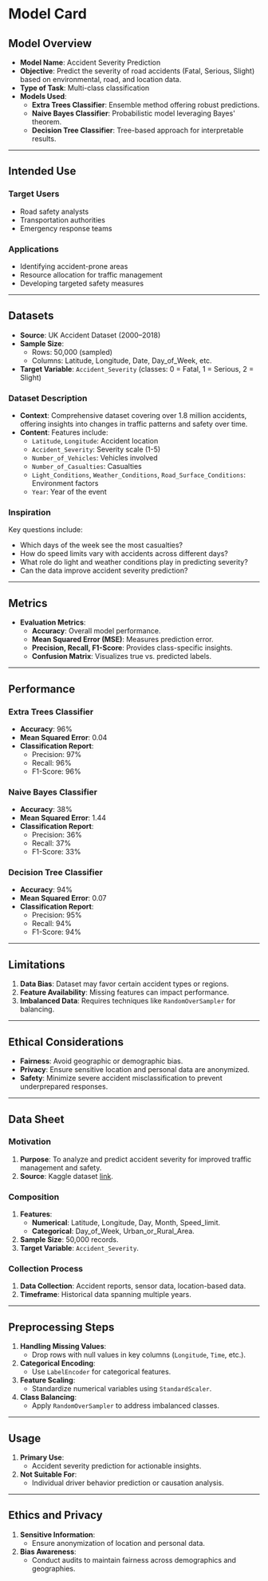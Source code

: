 
# **Model Card**

## **Model Overview**
- **Model Name**: Accident Severity Prediction
- **Objective**: Predict the severity of road accidents (Fatal, Serious, Slight) based on environmental, road, and location data.
- **Type of Task**: Multi-class classification
- **Models Used**:
  - **Extra Trees Classifier**: Ensemble method offering robust predictions.
  - **Naive Bayes Classifier**: Probabilistic model leveraging Bayes' theorem.
  - **Decision Tree Classifier**: Tree-based approach for interpretable results.

---

## **Intended Use**
### **Target Users**
- Road safety analysts
- Transportation authorities
- Emergency response teams

### **Applications**
- Identifying accident-prone areas
- Resource allocation for traffic management
- Developing targeted safety measures

---

## **Datasets**
- **Source**: UK Accident Dataset (2000–2018)
- **Sample Size**: 
  - Rows: 50,000 (sampled)
  - Columns: Latitude, Longitude, Date, Day_of_Week, etc.
- **Target Variable**: `Accident_Severity` (classes: 0 = Fatal, 1 = Serious, 2 = Slight)

### **Dataset Description**
- **Context**: Comprehensive dataset covering over 1.8 million accidents, offering insights into changes in traffic patterns and safety over time.
- **Content**: Features include:
  - `Latitude`, `Longitude`: Accident location
  - `Accident_Severity`: Severity scale (1-5)
  - `Number_of_Vehicles`: Vehicles involved
  - `Number_of_Casualties`: Casualties
  - `Light_Conditions`, `Weather_Conditions`, `Road_Surface_Conditions`: Environment factors
  - `Year`: Year of the event

### **Inspiration**
Key questions include:
- Which days of the week see the most casualties?
- How do speed limits vary with accidents across different days?
- What role do light and weather conditions play in predicting severity?
- Can the data improve accident severity prediction?

---

## **Metrics**
- **Evaluation Metrics**:
  - **Accuracy**: Overall model performance.
  - **Mean Squared Error (MSE)**: Measures prediction error.
  - **Precision, Recall, F1-Score**: Provides class-specific insights.
  - **Confusion Matrix**: Visualizes true vs. predicted labels.

---

## **Performance**
### **Extra Trees Classifier**
- **Accuracy**: 96%
- **Mean Squared Error**: 0.04
- **Classification Report**:
  - Precision: 97%
  - Recall: 96%
  - F1-Score: 96%

### **Naive Bayes Classifier**
- **Accuracy**: 38%
- **Mean Squared Error**: 1.44
- **Classification Report**:
  - Precision: 36%
  - Recall: 37%
  - F1-Score: 33%

### **Decision Tree Classifier**
- **Accuracy**: 94%
- **Mean Squared Error**: 0.07
- **Classification Report**:
  - Precision: 95%
  - Recall: 94%
  - F1-Score: 94%

---

## **Limitations**
1. **Data Bias**: Dataset may favor certain accident types or regions.
2. **Feature Availability**: Missing features can impact performance.
3. **Imbalanced Data**: Requires techniques like `RandomOverSampler` for balancing.

---

## **Ethical Considerations**
- **Fairness**: Avoid geographic or demographic bias.
- **Privacy**: Ensure sensitive location and personal data are anonymized.
- **Safety**: Minimize severe accident misclassification to prevent underprepared responses.

---

## **Data Sheet**

### **Motivation**
1. **Purpose**: To analyze and predict accident severity for improved traffic management and safety.
2. **Source**: Kaggle dataset [link](https://www.kaggle.com/datasets/devansodariya/road-accident-united-kingdom-uk-dataset).

### **Composition**
1. **Features**:
   - **Numerical**: Latitude, Longitude, Day, Month, Speed_limit.
   - **Categorical**: Day_of_Week, Urban_or_Rural_Area.
2. **Sample Size**: 50,000 records.
3. **Target Variable**: `Accident_Severity`.

### **Collection Process**
1. **Data Collection**: Accident reports, sensor data, location-based data.
2. **Timeframe**: Historical data spanning multiple years.

---

## **Preprocessing Steps**
1. **Handling Missing Values**:
   - Drop rows with null values in key columns (`Longitude`, `Time`, etc.).
2. **Categorical Encoding**:
   - Use `LabelEncoder` for categorical features.
3. **Feature Scaling**:
   - Standardize numerical variables using `StandardScaler`.
4. **Class Balancing**:
   - Apply `RandomOverSampler` to address imbalanced classes.

---

## **Usage**
1. **Primary Use**:
   - Accident severity prediction for actionable insights.
2. **Not Suitable For**:
   - Individual driver behavior prediction or causation analysis.

---

## **Ethics and Privacy**
1. **Sensitive Information**:
   - Ensure anonymization of location and personal data.
2. **Bias Awareness**:
   - Conduct audits to maintain fairness across demographics and geographies.
